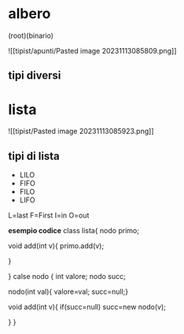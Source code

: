 # albero
(root)(binario)


![[tipist/apunti/Pasted image 20231113085809.png]]
## tipi diversi



# lista

 ![[tipist/Pasted image 20231113085923.png]]

## tipi di lista

- LILO
- FIFO
- FILO
- LIFO

L=last
F=First
I=in
O=out

**esempio codice**
class lista{
nodo primo;

void add(int v){
primo.add(v);

}

}
calse nodo
{
int valore;
nodo succ;

nodo(int val){ valore=val; succ=null;}

void add(int v){
if(succ=null)
succ=new nodo(v);

}
}
 